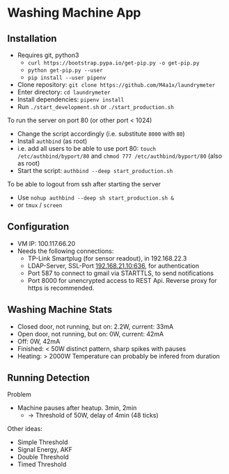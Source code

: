 Washing Machine App
===================

Installation
------------

* Requires git, python3
    * `curl https://bootstrap.pypa.io/get-pip.py -o get-pip.py`
    * `python get-pip.py --user`
    * `pip install --user pipenv`
* Clone repository: `git clone https://github.com/M4a1x/laundrymeter`
* Enter directory: `cd laundrymeter`
* Install dependencies: `pipenv install`
* Run `./start_development.sh` or `./start_production.sh`

To run the server on port 80 (or other port < 1024)

* Change the script accordingly (i.e. substitute `8000` with `80`)
* Install `authbind` (as root)
* i.e. add all users to be able to use port 80: `touch /etc/authbind/byport/80` and `chmod 777 /etc/authbind/byport/80` (also as root)
* Start the script: `authbind --deep start_production.sh`

To be able to logout from ssh after starting the server

* Use `nohup authbind --deep sh start_production.sh &`
* or `tmux` / `screen`

Configuration
-------------

* VM IP: 100.117.66.20
* Needs the following connections:
    * TP-Link Smartplug (for sensor readout), in 192.168.22.3
    * LDAP-Server, SSL-Port [192.168.21.10:636](192.168.21.10:636), for authentication
    * Port 587 to connect to gmail via STARTTLS, to send notifications
    * Port 8000 for unencrypted access to REST Api. Reverse proxy for https is recommended.

Washing Machine Stats
---------------------

* Closed door, not running, but on: 2.2W, current: 33mA
* Open door, not running, but on: 0W, current: 42mA
* Off: 0W, 42mA
* Finished: < 50W distinct pattern, sharp spikes with pauses
* Heating: > 2000W Temperature can probably be infered from duration

Running Detection
-----------------

Problem

* Machine pauses after heatup. 3min, 2min
    * -> Threshold of 50W, delay of 4min (48 ticks)

Other ideas:

* Simple Threshold
* Signal Energy, AKF
* Double Threshold
* Timed Threshold
